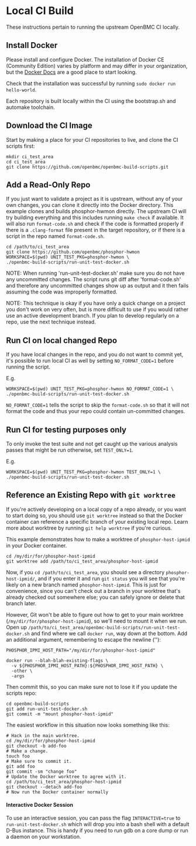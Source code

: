 # Local CI Build

These instructions pertain to running the upstream OpenBMC CI locally.

## Install Docker

Please install and configure Docker. The installation of Docker CE (Community
Edition) varies by platform and may differ in your organization, but the
[Docker Docs](https://docs.docker.com/install/) are a good place to start
looking.

Check that the installation was successful by running `sudo docker run
hello-world`.

Each repository is built locally within the CI using the bootstrap.sh and
automake toolchain.

## Download the CI Image

Start by making a place for your CI repositories to live, and clone the CI
scripts first:

```shell
mkdir ci_test_area
cd ci_test_area
git clone https://github.com/openbmc/openbmc-build-scripts.git
```

## Add a Read-Only Repo

If you just want to validate a project as it is upstream, without any of your
own changes, you can clone it directly into the Docker directory. This example
clones and builds phosphor-hwmon directly. The upstream CI will try building
everything and this includes running `make check` if available. It will also run
`format-code.sh` and check if the code is formatted properly if there is a
`.clang-format` file present in the target repository, or if there is a script
in the repo named `format-code.sh`.

```shell
cd /path/to/ci_test_area
git clone https://github.com/openbmc/phosphor-hwmon
WORKSPACE=$(pwd) UNIT_TEST_PKG=phosphor-hwmon \
./openbmc-build-scripts/run-unit-test-docker.sh
```

NOTE: When running 'run-unit-test-docker.sh' make sure you do not have any
uncommitted changes. The script runs git diff after 'format-code.sh' and
therefore any uncommitted changes show up as output and it then fails assuming
the code was improperly formatted.

NOTE: This technique is okay if you have only a quick change on a project you
don't work on very often, but is more difficult to use if you would rather use
an active development branch. If you plan to develop regularly on a repo, use
the next technique instead.

## Run CI on local changed Repo

If you have local changes in the repo, and you do not want to commit yet, it's
possible to run local CI as well by setting `NO_FORMAT_CODE=1` before running
the script.

E.g.

```shell
WORKSPACE=$(pwd) UNIT_TEST_PKG=phosphor-hwmon NO_FORMAT_CODE=1 \
./openbmc-build-scripts/run-unit-test-docker.sh
```

`NO_FORMAT_CODE=1` tells the script to skip the `format-code.sh` so that it
will not format the code and thus your repo could contain un-committed changes.

## Run CI for testing purposes only

To only invoke the test suite and not get caught up the various analysis passes
that might be run otherwise, set `TEST_ONLY=1`.

E.g.

```shell
WORKSPACE=$(pwd) UNIT_TEST_PKG=phosphor-hwmon TEST_ONLY=1 \
./openbmc-build-scripts/run-unit-test-docker.sh
```

## Reference an Existing Repo with `git worktree`

If you're actively developing on a local copy of a repo already, or you want to
start doing so, you should use `git worktree` instead so that the Docker
container can reference a specific branch of your existing local repo. Learn
more about worktree by running `git help worktree` if you're curious.

This example demonstrates how to make a worktree of `phosphor-host-ipmid` in
your Docker container.

```shell
cd /my/dir/for/phosphor-host-ipmid
git worktree add /path/to/ci_test_area/phosphor-host-ipmid
```

Now, if you `cd /path/to/ci_test_area`, you should see a directory
`phosphor-host-ipmid/`, and if you enter it and run `git status` you will see
that you're likely on a new branch named `phosphor-host-ipmid`. This is just for
convenience, since you can't check out a branch in your worktree that's already
checked out somewhere else; you can safely ignore or delete that branch later.

However, Git won't be able to figure out how to get to your main worktree
(`/my/dir/for/phosphor-host-ipmid`), so we'll need to mount it when we run. Open
up `/path/to/ci_test_area/openbmc-build-scripts/run-unit-test-docker.sh` and
find where we call `docker run`, way down at the bottom. Add an additional
argument, remembering to escape the newline ('\'):

```
PHOSPHOR_IPMI_HOST_PATH="/my/dir/for/phosphor-host-ipmid"

docker run --blah-blah-existing-flags \
  -v ${PHOSPHOR_IPMI_HOST_PATH}:${PHOSPHOR_IPMI_HOST_PATH} \
  -other \
  -args
```

Then commit this, so you can make sure not to lose it if you update the scripts
repo:

```shell
cd openbmc-build-scripts
git add run-unit-test-docker.sh
git commit -m "mount phosphor-host-ipmid"
```

The easiest workflow in this situation now looks something like this:

```shell
# Hack in the main worktree.
cd /my/dir/for/phosphor-host-ipmid
git checkout -b add-foo
# Make a change.
touch foo
# Make sure to commit it.
git add foo
git commit -sm "change foo"
# Update the Docker worktree to agree with it.
cd /path/to/ci_test_area/phosphor-host-ipmid
git checkout --detach add-foo
# Now run the Docker container normally
```

#### Interactive Docker Session

To use an interactive session, you can pass the flag `INTERACTIVE=true` to
`run-unit-test-docker.sh` which will drop you into a bash shell with a default
D-Bus instance. This is handy if you need to run gdb on a core dump or run a
daemon on your workstation.
